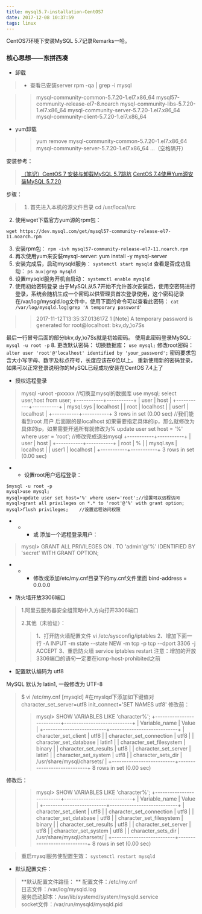 ```yaml
---
title: mysql5.7-installation-CentOS7
date: 2017-12-08 10:37:59
tags: linux
---
```






CentOS7环境下安装MySQL 5.7记录Remarks一哈。

<!--more-->

### 核心思想——东拼西凑

 - 卸载
> - 查看已安装server
 rpm -qa | grep -i mysql  

>>mysql-community-common-5.7.20-1.el7.x86_64
>>mysql57-community-release-el7-8.noarch
>>mysql-community-libs-5.7.20-1.el7.x86_64
>>mysql-community-server-5.7.20-1.el7.x86_64
>>mysql-community-client-5.7.20-1.el7.x86_64
>>
>
 - yum卸载
>>yum remove mysql-community-common-5.7.20-1.el7.x86_64 mysql-community-server-5.7.20-1.el7.x86_64 …（空格隔开） 

安装参考：
>[（笔记）CentOS 7 安装与卸载MySQL 5.7跳坑](http://www.jianshu.com/p/e54ff5283f18)
[CentOS 7.4使用Yum源安装MySQL 5.7.20](http://blog.csdn.net/cmzsteven/article/details/78515756)

步骤：
>1. 首先进入本机的源文件目录
cd /usr/local/src
2. 使用wget下载官方yum源的rpm包：
>
```
wget https://dev.mysql.com/get/mysql57-community-release-el7-11.noarch.rpm
```
3. 安装rpm包：
`rpm -ivh mysql57-community-release-el7-11.noarch.rpm`
4. 再次使用yum来安装mysql-server:
yum install -y mysql-server
5. 安装完成后，启动mysqld服务：
`systemctl start mysqld`
查看是否成功启动：
`ps aux|grep mysqld`
6. 设置mysqld服务开机自启动：
`systemctl enable mysqld`
7. 使用初始密码登录
由于MySQL从5.7开始不允许首次安装后，使用空密码进行登录，系统会随机生成一个密码以供管理员首次登录使用，这个密码记录在/var/log/mysqld.log文件中，使用下面的命令可以查看此密码：
`cat /var/log/mysqld.log|grep 'A temporary password'`
>>2017-11-12T13:35:37.013617Z 1 [Note] A temporary password is generated for root@localhost: bkv,dy,)o7Ss
>>
>

最后一行冒号后面的部分bkv,dy,)o7Ss就是初始密码。 
使用此密码登录MySQL:
`mysql -u root -p`
8. 更改默认密码：
切换数据库：
`use mysql;`
修改root密码：
`alter user 'root'@'localhost' identified by 'your_password';`
密码要求包含大小写字母、数字及标点符号，长度应该在6位以上。 
重新使用新的密码登录，如果可以正常登录说明你的MySQL已经成功安装在CentOS 7.4上了

 - 授权远程登录

>mysql -uroot -pxxxxx
//切换至mysql的数据库
use mysql;
select user,host from user;
+-----------+-----------+
| user | host |
+-----------+-----------+
| mysql.sys | localhost |
| root | localhost |
| user1 | localhost |
+-----------+-----------+
3 rows in set (0.00 sec)
//我们能看到root 用户 后面跟的是localhost 如果需要指定具体的ip，那么就修改为具体的ip，如果需要开通所有就修改为%
update user set host = '%' where user = 'root';
//修改完成退出mysql
+-----------+-----------+
| user | host |
+-----------+-----------+
| root | % |
| mysql.sys | localhost |
| user1 | localhost |
+-----------+-----------+
3 rows in set (0.00 sec)

 -  - 设置root用户远程登录：


```
$mysql -u root -p
mysql>use mysql;
mysql>update user set host='%' where user='root';//设置可以远程访问
mysql>grant all privileges on *.* to 'root'@'%' with grant option;
mysql>flush privileges;    //设置远程访问权限
```


 - - - 或 添加一个远程登录用户：
>mysql> GRANT ALL PRIVILEGES ON *.* TO 'admin'@'%' IDENTIFIED BY 'secret' WITH GRANT OPTION;
>
>

 - -  - 修改或添加/etc/my.cnf目录下的my.cnf文件里面
bind-address = 0.0.0.0

 - 防火墙开放3306端口
> 1.阿里云服务器安全组策略中入方向打开3306端口
>
> 2.其他（未验证）：
>>1、打开防火墙配置文件
vi  /etc/sysconfig/iptables
2、增加下面一行
-A INPUT -m state --state NEW -m tcp -p tcp --dport 3306 -j ACCEPT
3、重启防火墙
service  iptables restart
注意：增加的开放3306端口的语句一定要在icmp-host-prohibited之前

 - 配置默认编码为 utf8

MySQL 默认为 latin1, 一般修改为 UTF-8
>$ vi /etc/my.cnf
[mysqld]
 #在myslqd下添加如下键值对
character_set_server=utf8
init_connect='SET NAMES utf8'
修改前：
>>mysql> SHOW VARIABLES LIKE 'character%';
+--------------------------+----------------------------+
| Variable_name            | Value                      |
+--------------------------+----------------------------+
| character_set_client     | utf8                       |
| character_set_connection | utf8                       |
| character_set_database   | latin1                     |
| character_set_filesystem | binary                     |
| character_set_results    | utf8                       |
| character_set_server     | latin1                     |
| character_set_system     | utf8                       |
| character_sets_dir       | /usr/share/mysql/charsets/ |
+--------------------------+----------------------------+
8 rows in set (0.00 sec)
>>
>
修改后：
>>mysql> SHOW VARIABLES LIKE 'character%';
+--------------------------+----------------------------+
| Variable_name            | Value                      |
+--------------------------+----------------------------+
| character_set_client     | utf8                       |
| character_set_connection | utf8                       |
| character_set_database   | utf8                       |
| character_set_filesystem | binary                     |
| character_set_results    | utf8                       |
| character_set_server     | utf8                       |
| character_set_system     | utf8                       |
| character_sets_dir       | /usr/share/mysql/charsets/ |
+--------------------------+----------------------------+
8 rows in set (0.00 sec)



>重启mysql服务使配置生效：
`systemctl restart mysqld`

 - 默认配置文件：
 >**默认配置文件路径：  **
配置文件：/etc/my.cnf  
日志文件：/var/log/mysqld.log  
服务启动脚本：/usr/lib/systemd/system/mysqld.service  
socket文件：/var/run/mysqld/mysqld.pid



 